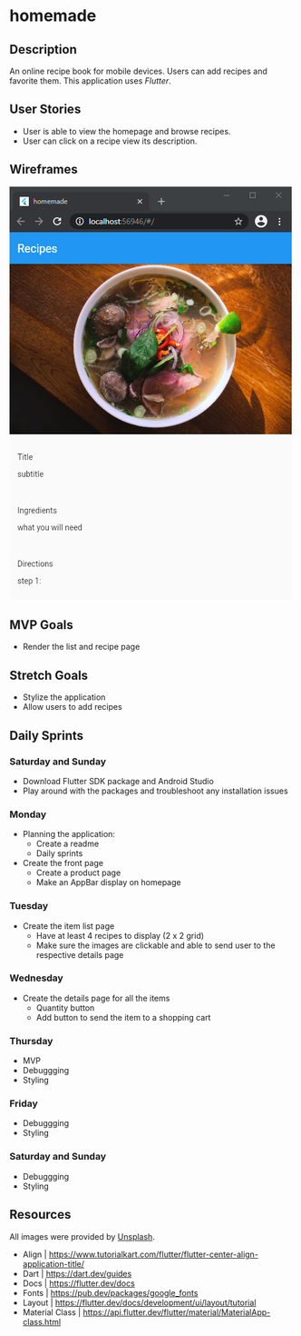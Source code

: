 # homemade

## Description
An online recipe book for mobile devices. Users can add recipes and favorite them. This application uses <i>Flutter</i>.

## User Stories

* User is able to view the homepage and browse recipes.
* User can click on a recipe view its description.

## Wireframes

![main](/public/images/homemade.PNG)


## MVP Goals

* Render the list and recipe page

## Stretch Goals

* Stylize the application
* Allow users to add recipes  

## Daily Sprints

### Saturday and Sunday
* Download Flutter SDK package and Android Studio
* Play around with the packages and troubleshoot any installation issues

### Monday
* Planning the application:
    * Create a readme 
    * Daily sprints 
* Create the front page
    * Create a product page
    * Make an AppBar display on homepage

### Tuesday
* Create the item list page
    * Have at least 4 recipes to display (2 x 2 grid)
    * Make sure the images are clickable and able to send user to the respective details page

### Wednesday
* Create the details page for all the items
    * Quantity button 
    * Add button to send the item to a shopping cart

### Thursday
* MVP
* Debuggging
* Styling

### Friday
* Debuggging
* Styling

### Saturday and Sunday
* Debuggging
* Styling

## Resources
All images were provided by [Unsplash](http://unsplash.com/).

* Align | https://www.tutorialkart.com/flutter/flutter-center-align-application-title/
* Dart | https://dart.dev/guides
* Docs | https://flutter.dev/docs
* Fonts | https://pub.dev/packages/google_fonts
* Layout | https://flutter.dev/docs/development/ui/layout/tutorial
* Material Class | https://api.flutter.dev/flutter/material/MaterialApp-class.html